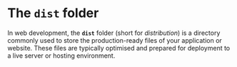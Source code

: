 # **The `dist` folder**

In web development, the **`dist`** folder (short for _distribution_) is a directory commonly used to store the production-ready files of your application or website. These files are typically optimised and prepared for deployment to a live server or hosting environment.